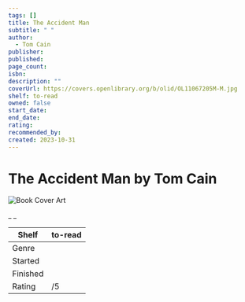 ```yaml
---
tags: []
title: The Accident Man
subtitle: " "
author:
  - Tom Cain
publisher:
published:
page_count:
isbn:
description: ""
coverUrl: https://covers.openlibrary.org/b/olid/OL11067205M-M.jpg
shelf: to-read
owned: false
start_date:
end_date:
rating:
recommended_by:
created: 2023-10-31
---
```


# The Accident Man by Tom Cain

![Book Cover Art](https://covers.openlibrary.org/b/olid/OL11067205M-M.jpg)

_ _

| Shelf | to-read |
| --- | --- |
| Genre |  |
| Started |  |
| Finished |  |
| Rating | /5 |

